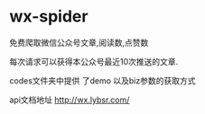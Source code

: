 # wx-spider

免费爬取微信公众号文章,阅读数,点赞数

每次请求可以获得本公众号最近10次推送的文章.

codes文件夹中提供 了demo 以及biz参数的获取方式

api文档地址 http://wx.lybsr.com/


